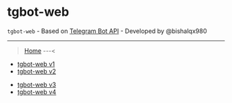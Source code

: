# tgbot-web

```tgbot-web``` - Based on [Telegram Bot API](https://core.telegram.org/bots/api) - Developed by @bishalqx980

---

> [Home](https://bishalqx980.github.io/tgbot-web/) ---<
<!-- Deleted -->
- [tgbot-web v1](https://bishalqx980.github.io/tgbot-web/)
- [tgbot-web v2](https://bishalqx980.github.io/tgbot-web/)
<!-- Live -->
- [tgbot-web v3](https://bishalqx980.github.io/tgbot-web/v3/)
- [tgbot-web v4](https://bishalqx980.github.io/tgbot-web/v4/)
